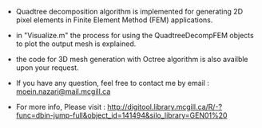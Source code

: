 
- Quadtree decomposition algorithm is implemented for generating 2D pixel elements in Finite Element Method (FEM) applications.

- in "Visualize.m" the process for using the QuadtreeDecompFEM objects to plot the output mesh is explained.

- the code for 3D mesh generation with Octree algorithm is also availble upon your request.

- If you have any question, feel free to contact me by email : moein.nazari@mail.mcgill.ca

- For more info, Please visit : http://digitool.library.mcgill.ca/R/-?func=dbin-jump-full&object_id=141494&silo_library=GEN01%20 
